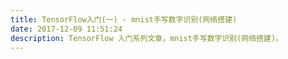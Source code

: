 ```yaml
---
title: TensorFlow入门(一) - mnist手写数字识别(网络搭建)
date: 2017-12-09 11:51:24
description: TensorFlow 入门系列文章，mnist手写数字识别(网络搭建)。
---
```

